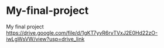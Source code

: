 # My-final-project
My final project
https://drive.google.com/file/d/1gKT7yvR6rvTVxJ2E0Hd22zO-iwLgWsVW/view?usp=drive_link

